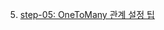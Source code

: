 5. [step-05: OneToMany 관계 설정 팁](https://github.com/yoon-youngjin/SSS/Sepl_Spring_Study/main/doc/step-05.md)